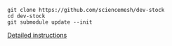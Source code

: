 ```
git clone https://github.com/sciencemesh/dev-stock
cd dev-stock
git submodule update --init
```

[Detailed instructions](sciencemesh/README.md)
